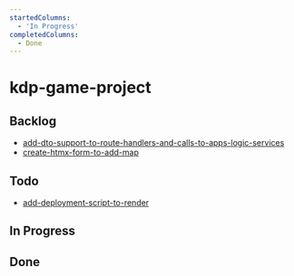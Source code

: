 ```yaml
---
startedColumns:
  - 'In Progress'
completedColumns:
  - Done
---
```


# kdp-game-project

## Backlog

- [add-dto-support-to-route-handlers-and-calls-to-apps-logic-services](tasks/add-dto-support-to-route-handlers-and-calls-to-apps-logic-services.md)
- [create-htmx-form-to-add-map](tasks/create-htmx-form-to-add-map.md)

## Todo

- [add-deployment-script-to-render](tasks/add-deployment-script-to-render.md)

## In Progress

## Done
